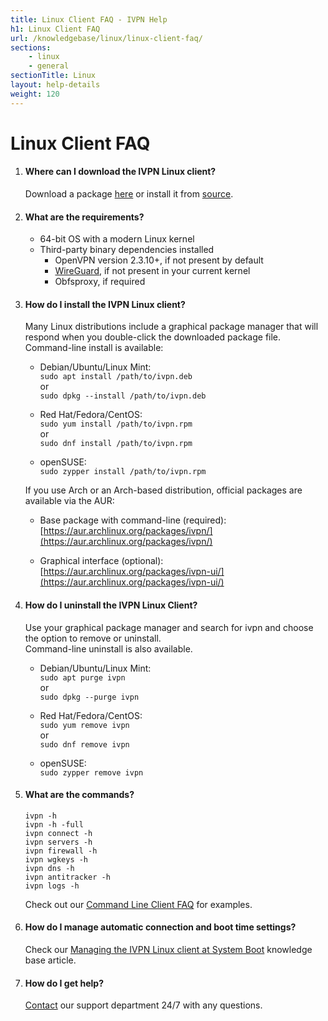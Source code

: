 ```yaml
---
title: Linux Client FAQ - IVPN Help
h1: Linux Client FAQ
url: /knowledgebase/linux/linux-client-faq/
sections:
    - linux
    - general
sectionTitle: Linux
layout: help-details
weight: 120
---
```

# Linux Client FAQ

1.  #### Where can I download the IVPN Linux client?
    Download a package [here](/apps-linux/) or install it from [source](https://github.com/ivpn/desktop-app-cli).

2.  #### What are the requirements?
    * 64-bit OS with a modern Linux kernel
    * Third-party binary dependencies installed
        * OpenVPN version 2.3.10+, if not present by default
        * [WireGuard](https://www.wireguard.com/install/), if not present in your current kernel
        * Obfsproxy, if required

3.  #### How do I install the IVPN Linux client?
    Many Linux distributions include a graphical package manager that will respond when you double-click the downloaded package file.  
    Command-line install is available:

    *   Debian/Ubuntu/Linux Mint:  
        `sudo apt install /path/to/ivpn.deb`  
        or  
        `sudo dpkg --install /path/to/ivpn.deb`

    *   Red Hat/Fedora/CentOS:  
        `sudo yum install /path/to/ivpn.rpm`  
        or  
        `sudo dnf install /path/to/ivpn.rpm`

    *   openSUSE:  
        `sudo zypper install /path/to/ivpn.rpm`

    If you use Arch or an Arch-based distribution, official packages are available via the AUR:

    * Base package with command-line (required):
      [https://aur.archlinux.org/packages/ivpn/](https://aur.archlinux.org/packages/ivpn/)

    * Graphical interface (optional):
      [https://aur.archlinux.org/packages/ivpn-ui/](https://aur.archlinux.org/packages/ivpn-ui/)

4.  #### How do I uninstall the IVPN Linux Client?
    Use your graphical package manager and search for ivpn and choose the option to remove or uninstall.  
    Command-line uninstall is also available.

    *   Debian/Ubuntu/Linux Mint:  
        `sudo apt purge ivpn`  
        or  
        `sudo dpkg --purge ivpn`

    *   Red Hat/Fedora/CentOS:  
        `sudo yum remove ivpn`  
        or  
        `sudo dnf remove ivpn`

    *   openSUSE:  
        `sudo zypper remove ivpn`

5.  #### What are the commands?

    ```
    ivpn -h
    ivpn -h -full
    ivpn connect -h
    ivpn servers -h
    ivpn firewall -h
    ivpn wgkeys -h
    ivpn dns -h
    ivpn antitracker -h
    ivpn logs -h
    ```

    Check out our [Command Line Client FAQ](/knowledgebase/general/command-line-client-faq/) for examples.

6.  #### How do I manage automatic connection and boot time settings?
    Check our [Managing the IVPN Linux client at System Boot](/knowledgebase/linux/managing-the-ivpn-linux-client-at-system-boot/) knowledge base article.

7.  #### How do I get help?
    [Contact](/contactus/) our support department 24/7 with any questions.
